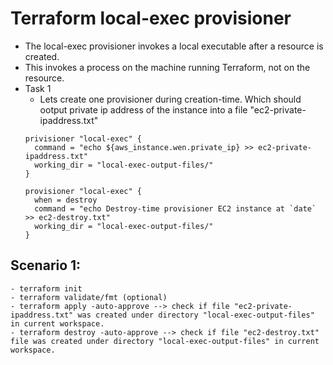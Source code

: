 # Terraform local-exec provisioner
- The local-exec provisioner invokes a local executable after a resource is created.
- This invokes a process on the machine running Terraform, not on the resource.
- Task 1
  - Lets create one provisioner during creation-time. Which should ootput private ip address of the instance into a file "ec2-private-ipaddress.txt"
  ```
  privisioner "local-exec" {
    command = "echo ${aws_instance.wen.private_ip} >> ec2-private-ipaddress.txt"
    working_dir = "local-exec-output-files/"
  }

  provisioner "local-exec" {
    when = destroy
    command = "echo Destroy-time provisioner EC2 instance at `date` >> ec2-destroy.txt"
    working_dir = "local-exec-output-files/"
  }
  ```

## Scenario 1:
```
- terraform init
- terraform validate/fmt (optional)
- terraform apply -auto-approve --> check if file "ec2-private-ipaddress.txt" was created under directory "local-exec-output-files" in current workspace.
- terraform destroy -auto-approve --> check if file "ec2-destroy.txt" file was created under directory "local-exec-output-files" in current workspace.
```